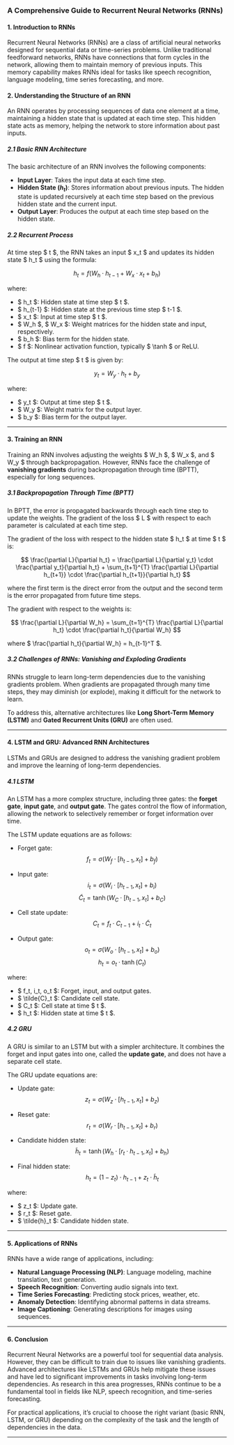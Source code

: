 ### **A Comprehensive Guide to Recurrent Neural Networks (RNNs)**

#### **1. Introduction to RNNs**
Recurrent Neural Networks (RNNs) are a class of artificial neural networks designed for sequential data or time-series problems. Unlike traditional feedforward networks, RNNs have connections that form cycles in the network, allowing them to maintain memory of previous inputs. This memory capability makes RNNs ideal for tasks like speech recognition, language modeling, time series forecasting, and more.

#### **2. Understanding the Structure of an RNN**
An RNN operates by processing sequences of data one element at a time, maintaining a hidden state that is updated at each time step. This hidden state acts as memory, helping the network to store information about past inputs.

##### **2.1 Basic RNN Architecture**
The basic architecture of an RNN involves the following components:
- **Input Layer**: Takes the input data at each time step.
- **Hidden State $(h_t)$**: Stores information about previous inputs. The hidden state is updated recursively at each time step based on the previous hidden state and the current input.
- **Output Layer**: Produces the output at each time step based on the hidden state.

##### **2.2 Recurrent Process**
At time step $ t $, the RNN takes an input $ x_t $ and updates its hidden state $ h_t $ using the formula:

$$
h_t = f(W_h \cdot h_{t-1} + W_x \cdot x_t + b_h)
$$

where:
- $ h_t $: Hidden state at time step $ t $.
- $ h_{t-1} $: Hidden state at the previous time step $ t-1 $.
- $ x_t $: Input at time step $ t $.
- $ W_h $, $ W_x $: Weight matrices for the hidden state and input, respectively.
- $ b_h $: Bias term for the hidden state.
- $ f $: Nonlinear activation function, typically $ \tanh $ or ReLU.

The output at time step $ t $ is given by:

$$
y_t = W_y \cdot h_t + b_y
$$

where:
- $ y_t $: Output at time step $ t $.
- $ W_y $: Weight matrix for the output layer.
- $ b_y $: Bias term for the output layer.

---

#### **3. Training an RNN**
Training an RNN involves adjusting the weights $ W_h $, $ W_x $, and $ W_y $ through backpropagation. However, RNNs face the challenge of **vanishing gradients** during backpropagation through time (BPTT), especially for long sequences.

##### **3.1 Backpropagation Through Time (BPTT)**
In BPTT, the error is propagated backwards through each time step to update the weights. The gradient of the loss $ L $ with respect to each parameter is calculated at each time step.

The gradient of the loss with respect to the hidden state $ h_t $ at time $ t $ is:

$$
\frac{\partial L}{\partial h_t} = \frac{\partial L}{\partial y_t} \cdot \frac{\partial y_t}{\partial h_t} + \sum_{t+1}^{T} \frac{\partial L}{\partial h_{t+1}} \cdot \frac{\partial h_{t+1}}{\partial h_t}
$$

where the first term is the direct error from the output and the second term is the error propagated from future time steps.

The gradient with respect to the weights is:

$$
\frac{\partial L}{\partial W_h} = \sum_{t=1}^{T} \frac{\partial L}{\partial h_t} \cdot \frac{\partial h_t}{\partial W_h}
$$

where $ \frac{\partial h_t}{\partial W_h} = h_{t-1}^T $.

##### **3.2 Challenges of RNNs: Vanishing and Exploding Gradients**
RNNs struggle to learn long-term dependencies due to the vanishing gradients problem. When gradients are propagated through many time steps, they may diminish (or explode), making it difficult for the network to learn.

To address this, alternative architectures like **Long Short-Term Memory (LSTM)** and **Gated Recurrent Units (GRU)** are often used.

---

#### **4. LSTM and GRU: Advanced RNN Architectures**
LSTMs and GRUs are designed to address the vanishing gradient problem and improve the learning of long-term dependencies.

##### **4.1 LSTM**
An LSTM has a more complex structure, including three gates: the **forget gate**, **input gate**, and **output gate**. The gates control the flow of information, allowing the network to selectively remember or forget information over time.

The LSTM update equations are as follows:

- Forget gate: 
 $$
 f_t = \sigma(W_f \cdot [h_{t-1}, x_t] + b_f)
 $$

- Input gate: 
 $$
 i_t = \sigma(W_i \cdot [h_{t-1}, x_t] + b_i)
 $$
 $$
 \tilde{C}_t = \tanh(W_C \cdot [h_{t-1}, x_t] + b_C)
 $$

- Cell state update: 
 $$
 C_t = f_t \cdot C_{t-1} + i_t \cdot \tilde{C}_t
 $$

- Output gate: 
 $$
 o_t = \sigma(W_o \cdot [h_{t-1}, x_t] + b_o)
 $$
 $$
 h_t = o_t \cdot \tanh(C_t)
 $$

where:
- $ f_t, i_t, o_t $: Forget, input, and output gates.
- $ \tilde{C}_t $: Candidate cell state.
- $ C_t $: Cell state at time $ t $.
- $ h_t $: Hidden state at time $ t $.

##### **4.2 GRU**
A GRU is similar to an LSTM but with a simpler architecture. It combines the forget and input gates into one, called the **update gate**, and does not have a separate cell state.

The GRU update equations are:

- Update gate: 
 $$
 z_t = \sigma(W_z \cdot [h_{t-1}, x_t] + b_z)
 $$

- Reset gate: 
 $$
 r_t = \sigma(W_r \cdot [h_{t-1}, x_t] + b_r)
 $$

- Candidate hidden state: 
 $$
 \tilde{h}_t = \tanh(W_h \cdot [r_t \cdot h_{t-1}, x_t] + b_h)
 $$

- Final hidden state: 
 $$
 h_t = (1 - z_t) \cdot h_{t-1} + z_t \cdot \tilde{h}_t
 $$

where:
- $ z_t $: Update gate.
- $ r_t $: Reset gate.
- $ \tilde{h}_t $: Candidate hidden state.

---

#### **5. Applications of RNNs**
RNNs have a wide range of applications, including:
- **Natural Language Processing (NLP)**: Language modeling, machine translation, text generation.
- **Speech Recognition**: Converting audio signals into text.
- **Time Series Forecasting**: Predicting stock prices, weather, etc.
- **Anomaly Detection**: Identifying abnormal patterns in data streams.
- **Image Captioning**: Generating descriptions for images using sequences.

---

#### **6. Conclusion**
Recurrent Neural Networks are a powerful tool for sequential data analysis. However, they can be difficult to train due to issues like vanishing gradients. Advanced architectures like LSTMs and GRUs help mitigate these issues and have led to significant improvements in tasks involving long-term dependencies. As research in this area progresses, RNNs continue to be a fundamental tool in fields like NLP, speech recognition, and time-series forecasting.

For practical applications, it’s crucial to choose the right variant (basic RNN, LSTM, or GRU) depending on the complexity of the task and the length of dependencies in the data.

---